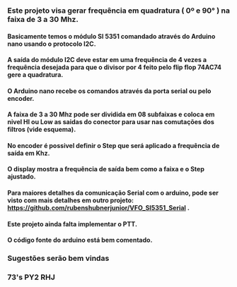 ### Este projeto visa gerar frequência em quadratura ( 0º e 90° ) na faixa de 3 a 30 Mhz.
#### Basicamente temos o módulo SI 5351 comandado através do Arduino nano usando o protocolo I2C.
#### A saída do módulo I2C deve estar em uma frequência de 4 vezes a frequência desejada para que o divisor por 4 feito pelo flip flop 74AC74 gere a quadratura.
#### O Arduino nano recebe os comandos através da porta serial ou pelo encoder.
#### A faixa de 3 a 30 Mhz pode ser dividida em 08 subfaixas e coloca em nivel HI ou Low as saidas do conector para usar nas comutações dos filtros (vide esquema).
#### No encoder é possivel definir o Step que será aplicado a frequência de saída em Khz.
#### O display mostra a frequência de saída bem como a faixa e o Step ajustado.
#### Para maiores detalhes da comunicação Serial com o arduino, pode ser visto com mais detalhes em outro projeto: https://github.com/rubenshubnerjunior/VFO_SI5351_Serial .
#### Este projeto ainda falta implementar o PTT.
#### O código fonte do arduino está bem comentado.
### Sugestões serão bem vindas

### 73's  PY2 RHJ

